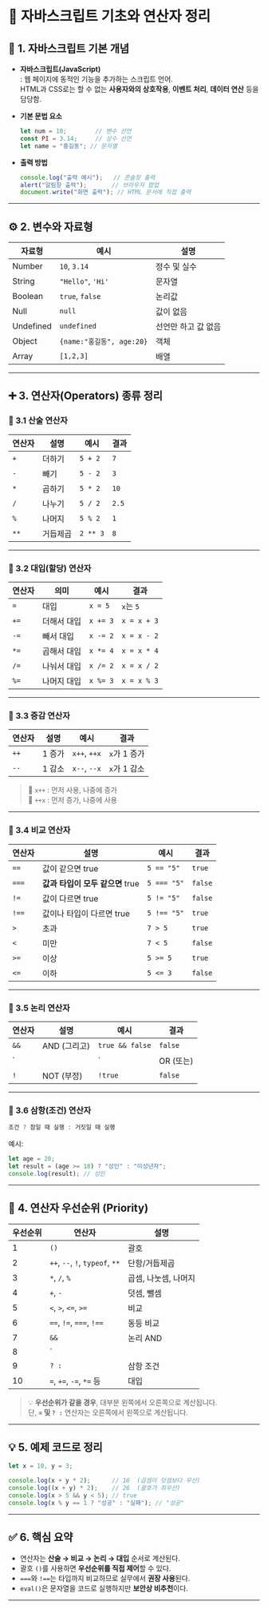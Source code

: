 
# 🧠 자바스크립트 기초와 연산자 정리

## 📌 1. 자바스크립트 기본 개념

- **자바스크립트(JavaScript)**  
  : 웹 페이지에 동적인 기능을 추가하는 스크립트 언어.  
  HTML과 CSS로는 할 수 없는 **사용자와의 상호작용**, **이벤트 처리**, **데이터 연산** 등을 담당함.

- **기본 문법 요소**
  ```js
  let num = 10;        // 변수 선언
  const PI = 3.14;     // 상수 선언
  let name = "홍길동"; // 문자열
  ```

- **출력 방법**
  ```js
  console.log("출력 예시");   // 콘솔창 출력
  alert("알림창 출력");       // 브라우저 팝업
  document.write("화면 출력"); // HTML 문서에 직접 출력
  ```

---

## ⚙️ 2. 변수와 자료형

| 자료형 | 예시 | 설명 |
|--------|------|------|
| Number | `10`, `3.14` | 정수 및 실수 |
| String | `"Hello"`, `'Hi'` | 문자열 |
| Boolean | `true`, `false` | 논리값 |
| Null | `null` | 값이 없음 |
| Undefined | `undefined` | 선언만 하고 값 없음 |
| Object | `{name:"홍길동", age:20}` | 객체 |
| Array | `[1,2,3]` | 배열 |

---

## ➕ 3. 연산자(Operators) 종류 정리

### 🔹 3.1 산술 연산자

| 연산자 | 설명 | 예시 | 결과 |
|--------|------|------|------|
| `+` | 더하기 | `5 + 2` | `7` |
| `-` | 빼기 | `5 - 2` | `3` |
| `*` | 곱하기 | `5 * 2` | `10` |
| `/` | 나누기 | `5 / 2` | `2.5` |
| `%` | 나머지 | `5 % 2` | `1` |
| `**` | 거듭제곱 | `2 ** 3` | `8` |

---

### 🔹 3.2 대입(할당) 연산자

| 연산자 | 의미 | 예시 | 결과 |
|--------|------|------|------|
| `=` | 대입 | `x = 5` | `x`는 `5` |
| `+=` | 더해서 대입 | `x += 3` | `x = x + 3` |
| `-=` | 빼서 대입 | `x -= 2` | `x = x - 2` |
| `*=` | 곱해서 대입 | `x *= 4` | `x = x * 4` |
| `/=` | 나눠서 대입 | `x /= 2` | `x = x / 2` |
| `%=` | 나머지 대입 | `x %= 3` | `x = x % 3` |

---

### 🔹 3.3 증감 연산자

| 연산자 | 설명 | 예시 | 결과 |
|--------|------|------|------|
| `++` | 1 증가 | `x++`, `++x` | `x`가 1 증가 |
| `--` | 1 감소 | `x--`, `--x` | `x`가 1 감소 |

> 📌 `x++` : 먼저 사용, 나중에 증가  
> 📌 `++x` : 먼저 증가, 나중에 사용

---

### 🔹 3.4 비교 연산자

| 연산자 | 설명 | 예시 | 결과 |
|--------|------|------|------|
| `==` | 값이 같으면 true | `5 == "5"` | `true` |
| `===` | **값과 타입이 모두 같으면** true | `5 === "5"` | `false` |
| `!=` | 값이 다르면 true | `5 != "5"` | `false` |
| `!==` | 값이나 타입이 다르면 true | `5 !== "5"` | `true` |
| `>` | 초과 | `7 > 5` | `true` |
| `<` | 미만 | `7 < 5` | `false` |
| `>=` | 이상 | `5 >= 5` | `true` |
| `<=` | 이하 | `5 <= 3` | `false` |

---

### 🔹 3.5 논리 연산자

| 연산자 | 설명 | 예시 | 결과 |
|--------|------|------|------|
| `&&` | AND (그리고) | `true && false` | `false` |
| `||` | OR (또는) | `true || false` | `true` |
| `!` | NOT (부정) | `!true` | `false` |

---

### 🔹 3.6 삼항(조건) 연산자

```js
조건 ? 참일 때 실행 : 거짓일 때 실행
```
예시:
```js
let age = 20;
let result = (age >= 18) ? "성인" : "미성년자";
console.log(result); // 성인
```

---

## 🧮 4. 연산자 우선순위 (Priority)

| 우선순위 | 연산자 | 설명 |
|-----------|---------|------|
| 1 | `()` | 괄호 |
| 2 | `++`, `--`, `!`, `typeof`, `**` | 단항/거듭제곱 |
| 3 | `*`, `/`, `%` | 곱셈, 나눗셈, 나머지 |
| 4 | `+`, `-` | 덧셈, 뺄셈 |
| 5 | `<`, `>`, `<=`, `>=` | 비교 |
| 6 | `==`, `!=`, `===`, `!==` | 동등 비교 |
| 7 | `&&` | 논리 AND |
| 8 | `||` | 논리 OR |
| 9 | `? :` | 삼항 조건 |
| 10 | `=`, `+=`, `-=`, `*=` 등 | 대입 |

> 💡 **우선순위가 같을 경우**, 대부분 왼쪽에서 오른쪽으로 계산됩니다.  
> 단, **`=` 및 `? :`** 연산자는 오른쪽에서 왼쪽으로 계산됩니다.

---

## 💡 5. 예제 코드로 정리

```js
let x = 10, y = 3;

console.log(x + y * 2);      // 16  (곱셈이 덧셈보다 우선)
console.log((x + y) * 2);    // 26  (괄호가 최우선)
console.log(x > 5 && y < 5); // true
console.log(x % y == 1 ? "성공" : "실패"); // "성공"
```

---

## ✅ 6. 핵심 요약

- 연산자는 **산술 → 비교 → 논리 → 대입** 순서로 계산된다.  
- 괄호 `()`를 사용하면 **우선순위를 직접 제어**할 수 있다.  
- `===`와 `!==`는 타입까지 비교하므로 실무에서 **권장 사용**된다.  
- `eval()`은 문자열을 코드로 실행하지만 **보안상 비추천**이다.

---


